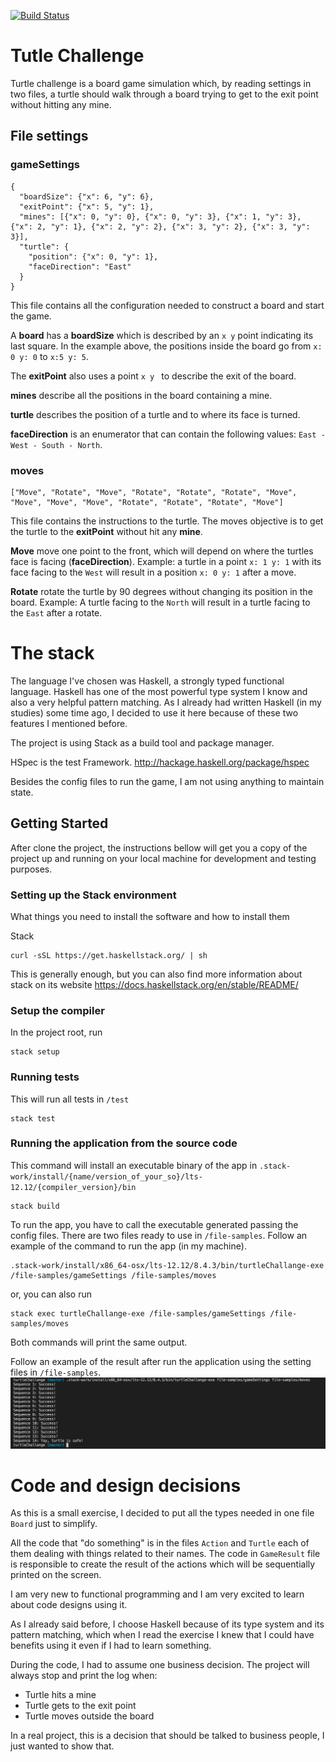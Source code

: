 [![Build Status](https://travis-ci.org/WennderSantos/turtlechallange.svg?branch=master)](https://travis-ci.org/WennderSantos/turtlechallange)

# Tutle Challenge
Turtle challenge is a board game simulation which, by reading settings in two files, a turtle should walk through a board trying to get to the exit point without hitting any mine.

## File settings
### gameSettings

```
{
  "boardSize": {"x": 6, "y": 6},
  "exitPoint": {"x": 5, "y": 1},
  "mines": [{"x": 0, "y": 0}, {"x": 0, "y": 3}, {"x": 1, "y": 3}, {"x": 2, "y": 1}, {"x": 2, "y": 2}, {"x": 3, "y": 2}, {"x": 3, "y": 3}],
  "turtle": {
    "position": {"x": 0, "y": 1},
    "faceDirection": "East"
  }
}
```
This file contains all the configuration needed to construct a board and start the game.

A **board** has a **boardSize** which is described by an `x y` point indicating its last square. In the example above, the positions inside the board go from `x: 0 y: 0` to `x:5 y: 5`.

The **exitPoint** also uses a point `x y ` to describe the exit of the board.

**mines** describe all the positions in the board containing a mine.

**turtle** describes the position of a turtle and to where its face is turned.

**faceDirection** is an enumerator that can contain the following values: `East - West - South - North`.

### moves

```
["Move", "Rotate", "Move", "Rotate", "Rotate", "Rotate", "Move", "Move", "Move", "Move", "Rotate", "Rotate", "Rotate", "Move"]
```

This file contains the instructions to the turtle. The moves objective is to get the turtle to the **exitPoint** without hit any **mine**.

**Move** move one point to the front, which will depend on where the turtles face is facing (**faceDirection**). Example: a turtle in a point `x: 1 y: 1` with its face facing to the `West` will result in a position `x: 0 y: 1` after a move.

**Rotate** rotate the turtle by 90 degrees without changing its position in the board. Example: A turtle facing to the `North` will result in a turtle facing to the `East` after a rotate.

# The stack
The language I've chosen was Haskell, a strongly typed functional language. Haskell has one of the most powerful type system I know and also a very helpful pattern matching. As I already had written Haskell (in my studies) some time ago, I decided to use it here because of these two features I mentioned before.

The project is using Stack as a build tool and package manager.

HSpec is the test Framework. http://hackage.haskell.org/package/hspec

Besides the config files to run the game, I am not using anything to maintain state.

## Getting Started

After clone the project, the instructions bellow will get you a copy of the project up and running on your local machine for development and testing purposes.

### Setting up the Stack environment

What things you need to install the software and how to install them

Stack

```
curl -sSL https://get.haskellstack.org/ | sh
```
This is generally enough, but you can also find more information about stack on its website https://docs.haskellstack.org/en/stable/README/


### Setup the compiler
In the project root, run
```
stack setup
```

### Running tests
This will run all tests in `/test`
```
stack test
```

### Running the application from the source code
This command will install an executable binary of the app in `.stack-work/install/{name/version_of_your_so}/lts-12.12/{compiler_version}/bin`

```
stack build
```

To run the app, you have to call the executable generated passing the config files. There are two files ready to use in `/file-samples`. Follow an example of the command to run the app (in my machine).
```
.stack-work/install/x86_64-osx/lts-12.12/8.4.3/bin/turtleChallange-exe /file-samples/gameSettings /file-samples/moves
```
or, you can also run
```
stack exec turtleChallange-exe /file-samples/gameSettings /file-samples/moves
```
Both commands will print the same output.

Follow an example of the result after run the application using the setting files in `/file-samples`.
![Sequences log](/file-samples/game-result.png)

# Code and design decisions
As this is a small exercise, I decided to put all the types needed in one file `Board` just to simplify.

All the code that "do something" is in the files `Action` and `Turtle` each of them dealing with things related to their names. The code in `GameResult` file is responsible to create the result of the actions which will be sequentially printed on the screen.

I am very new to functional programming and I am very excited to learn about code designs using it.

As I already said before, I choose Haskell because of its type system and its pattern matching, which when I read the exercise I knew that I could have benefits using it even if I had to learn something.

During the code, I had to assume one business decision. The project will always stop and print the log when:
* Turtle hits a mine
* Turtle gets to the exit point
* Turtle moves outside the board

In a real project, this is a decision that should be talked to business people, I just wanted to show that.